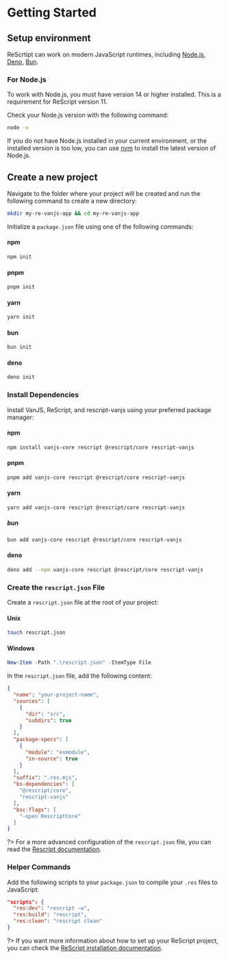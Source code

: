 # Getting Started

## Setup environment

ReScrtipt can work on modern JavaScript runtimes, including [Node.js](https://nodejs.org), [Deno](https://deno.com/), [Bun](https://bun.sh/).

### For Node.js

To work with Node.js, you must have version 14 or higher installed. This is a requirement for ReScript version 11.

Check your Node.js version with the following command:
```sh
node -v
```

If you do not have Node.js installed in your current environment, or the installed version is too low, you can use [nvm](https://github.com/nvm-sh/nvm) to install the latest version of Node.js.

## Create a new project

Navigate to the folder where your project will be created and run the following command to create a new directory:
```sh
mkdir my-re-vanjs-app && cd my-re-vanjs-app
```

Initialize a `package.json` file using one of the following commands:

<!-- tabs:start -->

#### **npm**
```sh
npm init
```

#### **pnpm**
```sh
pnpm init
```

#### **yarn**
```sh
yarn init
```

#### **bun**
```sh
bun init
```

#### **deno**
```sh
deno init
```

<!-- tabs:end -->


### Install Dependencies

Install VanJS, ReScript, and rescript-vanjs using your preferred package manager:

<!-- tabs:start -->

#### **npm**
```sh
npm install vanjs-core rescript @rescript/core rescript-vanjs
```


#### **pnpm**
```sh
pnpm add vanjs-core rescript @rescript/core rescript-vanjs
```


#### **yarn**
```sh
yarn add vanjs-core rescript @rescript/core rescript-vanjs
```


##### **bun**
```sh
bun add vanjs-core rescript @rescript/core rescript-vanjs
```


#### **deno**
```sh
deno add --npm vanjs-core rescript @rescript/core rescript-vanjs
```

<!-- tabs:end -->

### Create the `rescript.json` File

Create a `rescript.json` file at the root of your project:

<!-- tabs:start -->

#### **Unix**
```sh
touch rescript.json
```

#### **Windows**
```powershell
New-Item -Path ".\rescript.json" -ItemType File
```

<!-- tabs:end -->

In the `rescript.json` file, add the following content:
```json
{
  "name": "your-project-name",
  "sources": [
    {
      "dir": "src",
      "subdirs": true
    }
  ],
  "package-specs": [
    {
      "module": "esmodule",
      "in-source": true
    }
  ],
  "suffix": ".res.mjs",
  "bs-dependencies": [
    "@rescript/core",
    "rescript-vanjs"
  ],
  "bsc-flags": [
    "-open RescriptCore"
  ]
}
```

?> For a more advanced configuration of the `rescript.json` file, you can read the [Rescript documentation](https://rescript-lang.org/docs/manual/v11.0.0/build-configuration).

### Helper Commands

Add the following scripts to your `package.json` to compile your `.res` files to JavaScript:

```json
"scripts": {
  "res:dev": "rescript -w",
  "res:build": "rescript",
  "res:clean": "rescript clean"
}
```

?> If you want more information about how to set up your ReScript project, you can check the [ReScript installation documentation](https://rescript-lang.org/docs/manual/v11.0.0/installation).
